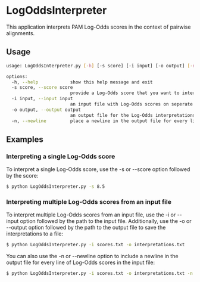 # LogOddsInterpreter

This application interprets PAM Log-Odds scores in the context of pairwise alignments.

## Usage

```bash
usage: LogOddsInterpreter.py [-h] [-s score] [-i input] [-o output] [-n]

options:
  -h, --help            show this help message and exit
  -s score, --score score
                        provide a Log-Odds score that you want to interpret
  -i input, --input input
                        an input file with Log-Odds scores on seperate lines
  -o output, --output output
                        an output file for the Log-Odds interpretations
  -n, --newline         place a newline in the output file for every line of Log-Odd scores in the input file
```

## Examples
### Interpreting a single Log-Odds score

To interpret a single Log-Odds score, use the -s or --score option followed by the score:

```bash
$ python LogOddsInterpreter.py -s 8.5
```

### Interpreting multiple Log-Odds scores from an input file

To interpret multiple Log-Odds scores from an input file, use the -i or --input option followed by the path to the input file. Additionally, use the -o or --output option followed by the path to the output file to save the interpretations to a file:

```bash
$ python LogOddsInterpreter.py -i scores.txt -o interpretations.txt
```

You can also use the -n or --newline option to include a newline in the output file for every line of Log-Odds scores in the input file:

```bash
$ python LogOddsInterpreter.py -i scores.txt -o interpretations.txt -n
```